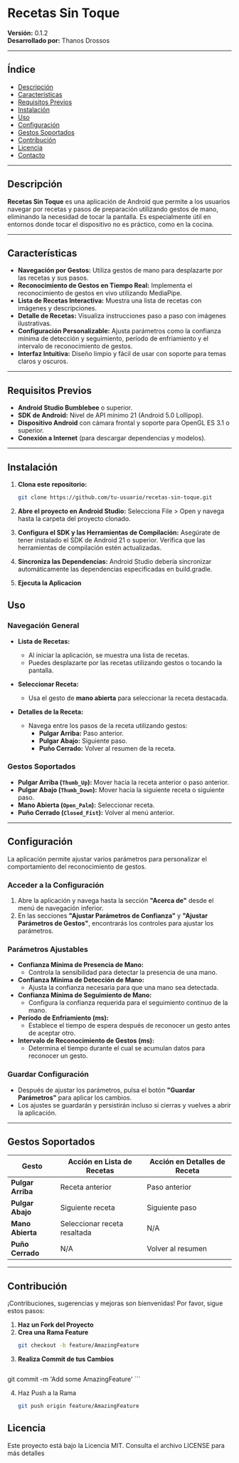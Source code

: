 # Recetas Sin Toque

**Versión:** 0.1.2  
**Desarrollado por:** Thanos Drossos

---

## Índice

- [Descripción](#descripción)
- [Características](#características)
- [Requisitos Previos](#requisitos-previos)
- [Instalación](#instalación)
- [Uso](#uso)
- [Configuración](#configuración)
- [Gestos Soportados](#gestos-soportados)
- [Contribución](#contribución)
- [Licencia](#licencia)
- [Contacto](#contacto)

---

## Descripción

**Recetas Sin Toque** es una aplicación de Android que permite a los usuarios navegar por recetas y pasos de preparación utilizando gestos de mano, eliminando la necesidad de tocar la pantalla. Es especialmente útil en entornos donde tocar el dispositivo no es práctico, como en la cocina.

---

## Características

- **Navegación por Gestos:** Utiliza gestos de mano para desplazarte por las recetas y sus pasos.
- **Reconocimiento de Gestos en Tiempo Real:** Implementa el reconocimiento de gestos en vivo utilizando MediaPipe.
- **Lista de Recetas Interactiva:** Muestra una lista de recetas con imágenes y descripciones.
- **Detalle de Recetas:** Visualiza instrucciones paso a paso con imágenes ilustrativas.
- **Configuración Personalizable:** Ajusta parámetros como la confianza mínima de detección y seguimiento, período de enfriamiento y el intervalo de reconocimiento de gestos.
- **Interfaz Intuitiva:** Diseño limpio y fácil de usar con soporte para temas claros y oscuros.

---

## Requisitos Previos

- **Android Studio Bumblebee** o superior.
- **SDK de Android:** Nivel de API mínimo 21 (Android 5.0 Lollipop).
- **Dispositivo Android** con cámara frontal y soporte para OpenGL ES 3.1 o superior.
- **Conexión a Internet** (para descargar dependencias y modelos).

---

## Instalación

1. **Clona este repositorio:**

   ```bash
   git clone https://github.com/tu-usuario/recetas-sin-toque.git
   ```
2. **Abre el proyecto en Android Studio:**
   Selecciona File > Open y navega hasta la carpeta del proyecto clonado.
3. **Configura el SDK y las Herramientas de Compilación:**
   Asegúrate de tener instalado el SDK de Android 21 o superior.
   Verifica que las herramientas de compilación estén actualizadas.
4. **Sincroniza las Dependencias:**
   Android Studio debería sincronizar automáticamente las dependencias especificadas en build.gradle.
5. **Ejecuta la Aplicacion**

## Uso

### Navegación General

- **Lista de Recetas:**
  - Al iniciar la aplicación, se muestra una lista de recetas.
  - Puedes desplazarte por las recetas utilizando gestos o tocando la pantalla.

- **Seleccionar Receta:**
  - Usa el gesto de **mano abierta** para seleccionar la receta destacada.

- **Detalles de la Receta:**
  - Navega entre los pasos de la receta utilizando gestos:
    - **Pulgar Arriba:** Paso anterior.
    - **Pulgar Abajo:** Siguiente paso.
    - **Puño Cerrado:** Volver al resumen de la receta.

### Gestos Soportados

- **Pulgar Arriba (`Thumb_Up`):** Mover hacia la receta anterior o paso anterior.
- **Pulgar Abajo (`Thumb_Down`):** Mover hacia la siguiente receta o siguiente paso.
- **Mano Abierta (`Open_Palm`):** Seleccionar receta.
- **Puño Cerrado (`Closed_Fist`):** Volver al menú anterior.

---

## Configuración

La aplicación permite ajustar varios parámetros para personalizar el comportamiento del reconocimiento de gestos.

### Acceder a la Configuración

1. Abre la aplicación y navega hasta la sección **"Acerca de"** desde el menú de navegación inferior.
2. En las secciones **"Ajustar Parámetros de Confianza"** y **"Ajustar Parámetros de Gestos"**, encontrarás los controles para ajustar los parámetros.

### Parámetros Ajustables

- **Confianza Mínima de Presencia de Mano:**
  - Controla la sensibilidad para detectar la presencia de una mano.
- **Confianza Mínima de Detección de Mano:**
  - Ajusta la confianza necesaria para que una mano sea detectada.
- **Confianza Mínima de Seguimiento de Mano:**
  - Configura la confianza requerida para el seguimiento continuo de la mano.
- **Período de Enfriamiento (ms):**
  - Establece el tiempo de espera después de reconocer un gesto antes de aceptar otro.
- **Intervalo de Reconocimiento de Gestos (ms):**
  - Determina el tiempo durante el cual se acumulan datos para reconocer un gesto.

### Guardar Configuración

- Después de ajustar los parámetros, pulsa el botón **"Guardar Parámetros"** para aplicar los cambios.
- Los ajustes se guardarán y persistirán incluso si cierras y vuelves a abrir la aplicación.

---

## Gestos Soportados

| Gesto            | Acción en Lista de Recetas       | Acción en Detalles de Receta |
|------------------|----------------------------------|------------------------------|
| **Pulgar Arriba**    | Receta anterior                  | Paso anterior                |
| **Pulgar Abajo**     | Siguiente receta                 | Siguiente paso               |
| **Mano Abierta**     | Seleccionar receta resaltada     | N/A                          |
| **Puño Cerrado**     | N/A                              | Volver al resumen            |

---

## Contribución

¡Contribuciones, sugerencias y mejoras son bienvenidas! Por favor, sigue estos pasos:

1. **Haz un Fork del Proyecto**
2. **Crea una Rama Feature**
   ```bash
   git checkout -b feature/AmazingFeature
3. **Realiza Commit de tus Cambios**
   ```bash
git commit -m 'Add some AmazingFeature'
    ```
    
4. Haz Push a la Rama
    ```bash
    git push origin feature/AmazingFeature
    ```

## Licencia
Este proyecto está bajo la Licencia MIT. Consulta el archivo LICENSE para más detalles
